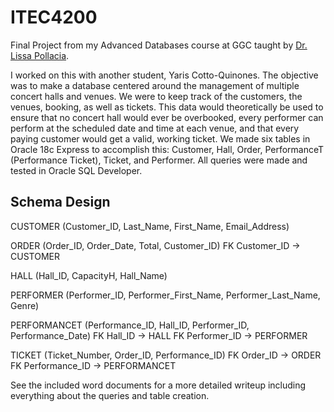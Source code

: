 # ITEC4200
Final Project from my Advanced Databases course at GGC taught by [Dr. Lissa Pollacia](https://www.linkedin.com/in/lissa-pollacia-college-professor/).

I worked on this with another student, Yaris Cotto-Quinones. The objective was to make a database centered around the management of multiple concert halls and venues. We were to keep track of the customers, the venues, booking, as well as tickets. This data would theoretically be used to ensure that no concert hall would ever be overbooked, every performer can perform at the scheduled date and time at each venue, and that every paying customer would get a valid, working ticket. We made six tables in Oracle 18c Express to accomplish this: Customer, Hall, Order, PerformanceT (Performance Ticket), Ticket, and Performer. All queries were made and tested in Oracle SQL Developer.

## Schema Design
CUSTOMER (Customer_ID, Last_Name, First_Name, Email_Address)

ORDER (Order_ID, Order_Date, Total, Customer_ID)
FK Customer_ID -> CUSTOMER

HALL (Hall_ID, CapacityH, Hall_Name)

PERFORMER (Performer_ID, Performer_First_Name, Performer_Last_Name, Genre)

PERFORMANCET (Performance_ID, Hall_ID, Performer_ID, Performance_Date)
FK Hall_ID -> HALL
FK Performer_ID -> PERFORMER

TICKET (Ticket_Number, Order_ID, Performance_ID)
FK Order_ID -> ORDER
FK Performance_ID -> PERFORMANCET


See the included word documents for a more detailed writeup including everything about the queries and table creation.

